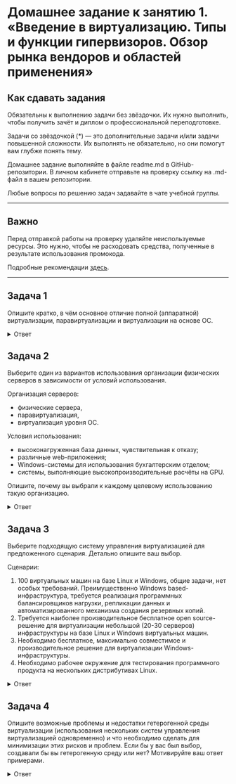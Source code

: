 
# Домашнее задание к занятию 1.  «Введение в виртуализацию. Типы и функции гипервизоров. Обзор рынка вендоров и областей применения»


## Как сдавать задания

Обязательны к выполнению задачи без звёздочки. Их нужно выполнить, чтобы получить зачёт и диплом о профессиональной переподготовке.

Задачи со звёздочкой (*) — это дополнительные задачи и/или задачи повышенной сложности. Их выполнять не обязательно, но они помогут вам глубже понять тему.

Домашнее задание выполняйте в файле readme.md в GitHub-репозитории. В личном кабинете отправьте на проверку ссылку на .md-файл в вашем репозитории.

Любые вопросы по решению задач задавайте в чате учебной группы.

---

## Важно

Перед отправкой работы на проверку удаляйте неиспользуемые ресурсы.
Это нужно, чтобы не расходовать средства, полученные в результате использования промокода.

Подробные рекомендации [здесь](https://github.com/netology-code/virt-homeworks/blob/virt-11/r/README.md).

---

## Задача 1

Опишите кратко, в чём основное отличие полной (аппаратной) виртуализации, паравиртуализации и виртуализации на основе ОС.

<details>
<summary>Ответ</summary>

	- Аппаратная виртуализация - виртуализация с поддержкой специальной процессорной архитектуры. В отличие от программной виртуализации, с помощью данной техники возможно использование изолированных гостевых систем, управляемых гипервизором напрямую. Например, VMWare ESXi.

	- Паравиртуализация (программная виртуализация) - техника виртуализации, при которой гостевые операционные системы подготавливаются для исполнения в виртуализированной среде, для чего их ядро незначительно модифицируется. Например, VirtualBox.

	- Виртуализации на основе ОС (контейнеризация) - техника виртуализации, которая позволяет запускать программное обеспечение в изолированных на уровне операционной системы пространствах. Например, Docker.

</details>

## Задача 2

Выберите один из вариантов использования организации физических серверов в зависимости от условий использования.

Организация серверов:

- физические сервера,
- паравиртуализация,
- виртуализация уровня ОС.

Условия использования:

- высоконагруженная база данных, чувствительная к отказу;
- различные web-приложения;
- Windows-системы для использования бухгалтерским отделом;
- системы, выполняющие высокопроизводительные расчёты на GPU.

Опишите, почему вы выбрали к каждому целевому использованию такую организацию.

<details>
<summary>Ответ</summary>

	- физические сервера:
	  - высоконагруженная база данных, чувствительная к отказу. (Чувствительные к отказу и высоконагруженные системы лучше устанавливать на физических серверах. Может использоваться кластер, например Oracle RAC)


	- паравиртуализация:
	  - Windows-системы для использования бухгалтерским отделом. (Можно развернуть на ВМ в Hyper-V)


	- виртуализация уровня ОС:
	  - различные web-приложения. (Web приложения можно легко развернуть в docker)
	  - системы, выполняющие высокопроизводительные расчёты на GPU. (Можно развернуть в docker, возможно с использованием swarm)

</details>


## Задача 3

Выберите подходящую систему управления виртуализацией для предложенного сценария. Детально опишите ваш выбор.

Сценарии:

1. 100 виртуальных машин на базе Linux и Windows, общие задачи, нет особых требований. Преимущественно Windows based-инфраструктура, требуется реализация программных балансировщиков нагрузки, репликации данных и автоматизированного механизма создания резервных копий.
2. Требуется наиболее производительное бесплатное open source-решение для виртуализации небольшой (20-30 серверов) инфраструктуры на базе Linux и Windows виртуальных машин.
3. Необходимо бесплатное, максимально совместимое и производительное решение для виртуализации Windows-инфраструктуры.
4. Необходимо рабочее окружение для тестирования программного продукта на нескольких дистрибутивах Linux.
<details>
<summary>Ответ</summary>

	1. Для сценария 1 на мой взгляд больше всего подходит Hyper-V. Для Windows based-инфраструктуры подходит, т.к. это технология Microsoft. Возможен механизм автоматизированного создания резервных копий. Или VMWarw ESXi.

	2. Для реализации бесплатного open source-решения для виртуализации небольшой (20-30 серверов) инфраструктуры подходит VirtualBox с применением Vagrant.

	3. Для бесплатного решения виртуализации Windows-инфраструктуры подходит Hyper-V

	4. Для сценария 4 подойдет и VirtualBox и VMWarw ESXi.

</details>

## Задача 4

Опишите возможные проблемы и недостатки гетерогенной среды виртуализации (использования нескольких систем управления виртуализацией одновременно) и что необходимо сделать для минимизации этих рисков и проблем. Если бы у вас был выбор, создавали бы вы гетерогенную среду или нет? Мотивируйте ваш ответ примерами.

<details>
<summary>Ответ</summary>

	Я бы не стал создавать гетерогенную среду виртуализации, т.к. это усложнит администрирование и поддержку всей инфраструктуры.
	Так же сталкивался с проблемами запуска VirtualBox и Hyper-V на одном ПК. Вероятно с другими системами виртуализации так же могут возникнуть проблемы.

	Возможные проблемы:
	  - Совместимость
	  - Сложность администрирования

	Для минимизации рисков и проблем я бы устанавливал разные системы виртуализации на разные физические сервера.

</details>
